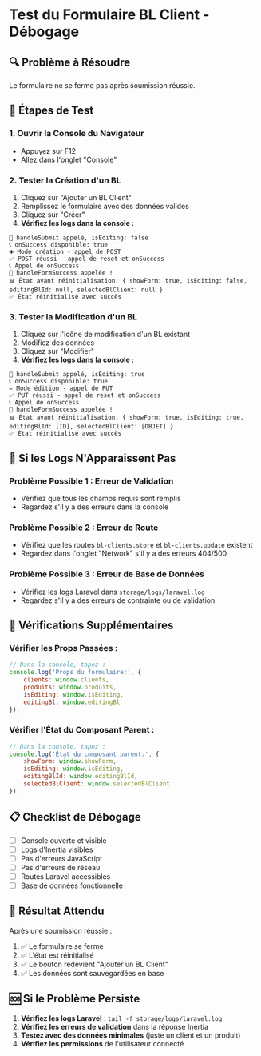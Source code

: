 # Test du Formulaire BL Client - Débogage

## 🔍 Problème à Résoudre

Le formulaire ne se ferme pas après soumission réussie.

## 🧪 Étapes de Test

### 1. **Ouvrir la Console du Navigateur**
- Appuyez sur F12
- Allez dans l'onglet "Console"

### 2. **Tester la Création d'un BL**
1. Cliquez sur "Ajouter un BL Client"
2. Remplissez le formulaire avec des données valides
3. Cliquez sur "Créer"
4. **Vérifiez les logs dans la console :**

```
🔄 handleSubmit appelé, isEditing: false
📞 onSuccess disponible: true
➕ Mode création - appel de POST
✅ POST réussi - appel de reset et onSuccess
📞 Appel de onSuccess
🎉 handleFormSuccess appelée !
📊 État avant réinitialisation: { showForm: true, isEditing: false, editingBlId: null, selectedBlClient: null }
✅ État réinitialisé avec succès
```

### 3. **Tester la Modification d'un BL**
1. Cliquez sur l'icône de modification d'un BL existant
2. Modifiez des données
3. Cliquez sur "Modifier"
4. **Vérifiez les logs dans la console :**

```
🔄 handleSubmit appelé, isEditing: true
📞 onSuccess disponible: true
✏️ Mode édition - appel de PUT
✅ PUT réussi - appel de reset et onSuccess
📞 Appel de onSuccess
🎉 handleFormSuccess appelée !
📊 État avant réinitialisation: { showForm: true, isEditing: true, editingBlId: [ID], selectedBlClient: [OBJET] }
✅ État réinitialisé avec succès
```

## 🚨 Si les Logs N'Apparaissent Pas

### **Problème Possible 1 : Erreur de Validation**
- Vérifiez que tous les champs requis sont remplis
- Regardez s'il y a des erreurs dans la console

### **Problème Possible 2 : Erreur de Route**
- Vérifiez que les routes `bl-clients.store` et `bl-clients.update` existent
- Regardez dans l'onglet "Network" s'il y a des erreurs 404/500

### **Problème Possible 3 : Erreur de Base de Données**
- Vérifiez les logs Laravel dans `storage/logs/laravel.log`
- Regardez s'il y a des erreurs de contrainte ou de validation

## 🔧 Vérifications Supplémentaires

### **Vérifier les Props Passées :**
```javascript
// Dans la console, tapez :
console.log('Props du formulaire:', {
    clients: window.clients,
    produits: window.produits,
    isEditing: window.isEditing,
    editingBl: window.editingBl
});
```

### **Vérifier l'État du Composant Parent :**
```javascript
// Dans la console, tapez :
console.log('État du composant parent:', {
    showForm: window.showForm,
    isEditing: window.isEditing,
    editingBlId: window.editingBlId,
    selectedBlClient: window.selectedBlClient
});
```

## 📋 Checklist de Débogage

- [ ] Console ouverte et visible
- [ ] Logs d'Inertia visibles
- [ ] Pas d'erreurs JavaScript
- [ ] Pas d'erreurs de réseau
- [ ] Routes Laravel accessibles
- [ ] Base de données fonctionnelle

## 🎯 Résultat Attendu

Après une soumission réussie :
1. ✅ Le formulaire se ferme
2. ✅ L'état est réinitialisé
3. ✅ Le bouton redevient "Ajouter un BL Client"
3. ✅ Les données sont sauvegardées en base

## 🆘 Si le Problème Persiste

1. **Vérifiez les logs Laravel** : `tail -f storage/logs/laravel.log`
2. **Vérifiez les erreurs de validation** dans la réponse Inertia
3. **Testez avec des données minimales** (juste un client et un produit)
4. **Vérifiez les permissions** de l'utilisateur connecté
